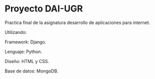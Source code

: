 # Proyecto DAI-UGR 

Practica final de la asignatura desarrollo de aplicaciones para internet.


Utilizando:


  Framework: Django.
  
  
  Lenguaje: Python.
  
  
  Diseño: HTML y CSS.
  
  
  Base de datos: MongoDB.
  
  
